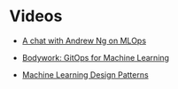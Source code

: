 # Videos

- [A chat with Andrew Ng on MLOps](https://www.youtube.com/watch?v=06-AZXmwHjo)

- [Bodywork: GitOps for Machine Learning](https://www.youtube.com/watch?v=m4cn7HJUxng)

- [Machine Learning Design Patterns](https://www.youtube.com/watch?v=aL_zQfi7lDI)